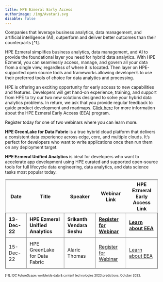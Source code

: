 ```yaml
---
title: HPE Ezmeral Early Access
authorimage: /img/Avatar1.svg
disable: false
---
```

Companies that leverage business analytics, data management, and artificial intelligence (AI), outperform and deliver better outcomes than their counterparts [^1]. 

HPE Ezmeral simplifies business analytics, data management, and AI to provide the foundational layer you need for hybrid data analytics. With HPE Ezmeral, you can seamlessly access, manage, and govern all your data from a single view, regardless of where it is located. Then layer on HPE-supported open source tools and frameworks allowing developer’s to use their preferred tools of choice for data analytics and processing.

HPE is offering an exciting opportunity for early access to new capabilities and features. Developers will get hand-on experience, training, and support from HPE to try our two new solutions designed to solve your hybrid data analytics problems. In return, we ask that you provide regular feedback to guide product development and roadmaps. [C﻿lick here](https://connect.hpe.com/HPEEzmeralEarlyAccess) for more information about the HPE Ezmeral Early Access (EEA) program.

Register today for one of two webinars where you can learn more.  

**HPE GreenLake for Data Fabric** is a true hybrid cloud platform that delivers a consistent data experience across edge, core, and multiple clouds. It’s perfect for developers who want to write applications once then run them on any deployment target.  

**HPE Ezmeral Unified Analytics** is ideal for developers who want to accelerate app development using HPE curated and supported open-source tools for full lifecycle data engineering, data analytics, and data science tasks most popular today.

<style>
table {
    display: block;
    width: max-content !important;
    max-width: 100%;
    overflow: auto;
     -webkit-box-shadow: none;
    -moz-box-shadow: none;
    box-shadow: none;
    border:1px solid grey;
}
td {
   -webkit-box-shadow: none;
    -moz-box-shadow: none;
    box-shadow: none;
    border:1px solid grey;
    text-align: left !important;
     font-weight: normal !important;
    padding: 10px !important;
}
thead tr:first-child td {
  -webkit-box-shadow: none;
  -moz-box-shadow: none;
  box-shadow: none;
  border:1px solid grey;
  text-align: center !important;
  padding: 20px !important;
  font-weight: bold !important;
}
</style>

| Date          | Title                             | Speaker                    | Webinar Link                                                                                            | HPE Ezmeral Early Access Link                                                                             |
| ------------- | --------------------------------- | -------------------------- | ------------------------------------------------------------------------------------------------------- | --------------------------------------------------------------------------------------------- |
| **13-Dec-22** | **HPE Ezmeral Unified Analytics** | **Srikanth Vendara Seshu** | **[Register for Webinar](https://hpe.zoom.us/webinar/register/7516631596092/WN_qEWHxuucTa-UilEnOqmByg)** | **[Learn about EEA](https://connect.hpe.com/HPEEzmeralEarlyAccessUnifiedAnalytics)** |
| 15-Dec-22     | HPE GreenLake for Data Fabric     | Alaric Thomas              | [Register for Webinar](https://hpe.zoom.us/webinar/register/1016631597484/WN_xLR2ynonSi6SojUswkVmRw)     | [Learn about EEA](https://connect.hpe.com/HPEGreenLakeEarlyAccessDataFabric)         |


<font size="1"> [^1]. IDC FutureScape: worldwide data & content technologies 2023 predictions, October 2022. </font>